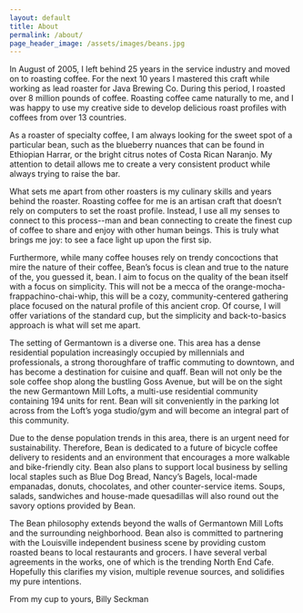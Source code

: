 ```yaml
---
layout: default
title: About
permalink: /about/
page_header_image: /assets/images/beans.jpg
---
```


In August of 2005, I left behind 25 years in the service industry and moved on to roasting coffee. For the next 10 years I mastered this craft while working as lead roaster for Java Brewing Co. During this period, I roasted over 8 million pounds of coffee. Roasting coffee came naturally to me, and I was happy to use my creative side to develop delicious roast profiles with coffees from over 13 countries.

As a roaster of specialty coffee, I am always looking for the sweet spot of a particular bean, such as the blueberry nuances that can be found in Ethiopian Harrar, or the bright citrus notes of Costa Rican Naranjo. My attention to detail allows me to create a very consistent product while always trying to raise the bar.			

What sets me apart from other roasters is my culinary skills and years behind the roaster. Roasting coffee for me is an artisan craft that doesn’t rely on computers to set the roast profile. Instead, I use all my senses to connect to this process--man and bean connecting to create the finest cup of coffee to share and enjoy with other human beings. This is truly what brings me joy: to see a face light up upon the first sip.

Furthermore, while many coffee houses rely on trendy concoctions that mire the nature of their coffee, Bean’s focus is clean and true to the nature of the, you guessed it, bean. I aim to focus on the quality of the bean itself with a focus on simplicity. This will not be a mecca of the orange-mocha-frappachino-chai-whip, this will be a cozy, community-centered gathering place focused on the natural profile of this ancient crop. Of course, I will offer variations of the standard cup, but the simplicity and back-to-basics approach is what will set me apart.

The setting of Germantown is a diverse one. This area has a dense residential population increasingly occupied by millennials and professionals, a strong thoroughfare of traffic commuting to downtown, and has become a destination for cuisine and quaff. Bean will not only be the sole coffee shop along the bustling Goss Avenue, but will be on the sight the new Germantown Mill Lofts, a multi-use residential community containing 194 units for rent. Bean will sit conveniently in the parking lot across from the Loft’s yoga studio/gym and will become an integral part of this community.

Due to the dense population trends in this area, there is an urgent need for sustainability. Therefore, Bean is dedicated to a future of bicycle coffee delivery to residents and an environment that encourages a more walkable and bike-friendly city. Bean also plans to support local business by selling local staples such as Blue Dog Bread, Nancy’s Bagels, local-made empanadas, donuts, chocolates, and other counter-service items. Soups, salads, sandwiches and house-made quesadillas will also round out the savory options provided by Bean.

The Bean philosophy extends beyond the walls of Germantown Mill Lofts and the surrounding neighborhood. Bean also is committed to partnering with the Louisville independent business scene by providing custom roasted beans to local restaurants and grocers. I have several verbal agreements in the works, one of which is the trending North End Cafe. Hopefully this clarifies my vision, multiple revenue sources, and solidifies my pure intentions.

From my cup to yours,
Billy Seckman          
